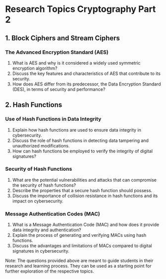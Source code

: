 # Research Topics Cryptography Part 2


## 1. Block Ciphers and Stream Ciphers

### The Advanced Encryption Standard (AES)
1. What is AES and why is it considered a widely used symmetric encryption algorithm?
2. Discuss the key features and characteristics of AES that contribute to its security.
3. How does AES differ from its predecessor, the Data Encryption Standard (DES), in terms of security and performance?

## 2. Hash Functions

### Use of Hash Functions in Data Integrity
1. Explain how hash functions are used to ensure data integrity in cybersecurity.
2. Discuss the role of hash functions in detecting data tampering and unauthorized modifications.
3. How can hash functions be employed to verify the integrity of digital signatures?

### Security of Hash Functions
1. What are the potential vulnerabilities and attacks that can compromise the security of hash functions?
2. Describe the properties that a secure hash function should possess.
3. Discuss the importance of collision resistance in hash functions and its impact on cybersecurity.

### Message Authentication Codes (MAC)
1. What is a Message Authentication Code (MAC) and how does it provide data integrity and authentication?
2. Explain the process of generating and verifying MACs using hash functions.
3. Discuss the advantages and limitations of MACs compared to digital signatures in cybersecurity.

Note: The questions provided above are meant to guide students in their research and learning process. They can be used as a starting point for further exploration of the respective topics.


